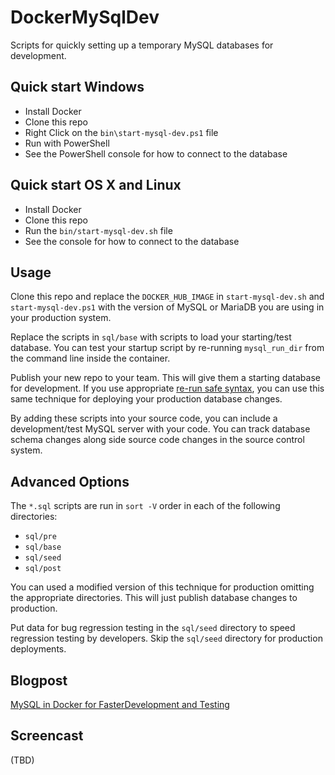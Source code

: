 # DockerMySqlDev
Scripts for quickly setting up a temporary MySQL databases for development.

## Quick start Windows

* Install Docker
* Clone this repo
* Right Click on the `bin\start-mysql-dev.ps1` file
* Run with PowerShell
* See the PowerShell console for how to connect to the database

## Quick start OS X and Linux

* Install Docker
* Clone this repo
* Run the `bin/start-mysql-dev.sh` file
* See the console for how to connect to the database

## Usage

Clone this repo and replace the `DOCKER_HUB_IMAGE` in `start-mysql-dev.sh` and
`start-mysql-dev.ps1` with the version of MySQL or MariaDB you are using in 
your production system.

Replace the scripts in `sql/base` with scripts to load your starting/test 
database.  You can test your startup script by re-running `mysql_run_dir`
from the command line inside the container.

Publish your new repo to your team.  This will give them a starting database
for development.  If you use appropriate [re-run safe syntax](https://www.stormes.net/deploying-mysql-updates/), you can use 
this same technique for deploying your production database changes.

By adding these scripts into your source code, you can include a development/test
MySQL server with your code.  You can track database schema changes along side source
code changes in the source control system.

## Advanced Options

The `*.sql` scripts are run in `sort -V` order in each of the following 
directories:

* `sql/pre`
* `sql/base`
* `sql/seed`
* `sql/post`

You can used a modified version of this technique for production omitting 
the appropriate directories.  This will just publish database changes to 
production.

Put data for bug regression testing in the `sql/seed` directory to speed regression
testing by developers.  Skip the `sql/seed` directory for production deployments. 

## Blogpost

[MySQL in Docker for FasterDevelopment and Testing](https://www.stormes.net/using-docker-mysql-faster-development/)

## Screencast 

(TBD)